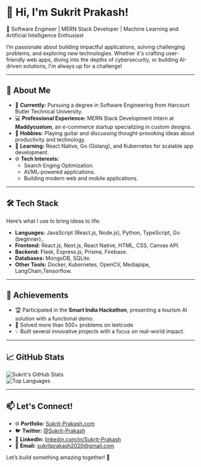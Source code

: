 # 👋 Hi, I'm Sukrit Prakash!   

🌟  Software Engineer | MERN Stack Developer | Machine Learning and Artificial Intelligence Enthusiast

I’m passionate about building impactful applications, solving challenging problems, and exploring new technologies. Whether it's crafting user-friendly web apps, diving into the depths of cybersecurity, or building AI-driven solutions, I'm always up for a challenge!

---

## 🚀 About Me  

- 🔭 **Currently:** Pursuing a degree in Software Engineering from Harcourt Butler Technical University.  
- 💻 **Professional Experience:** MERN Stack Development Intern at **Maddycustom**, an e-commerce startup specializing in custom designs.  
- 🎸 **Hobbies:** Playing guitar and discussing thought-provoking ideas about productivity and technology.  
- 🌱 **Learning:** React Native, Go (Golang), and Kubernetes for scalable app development.  
- 🌐 **Tech Interests:**  
  - Search Enging Optimization.  
  - AI/ML-powered applications.  
  - Building modern web and mobile applications.  

---

## 🛠️ Tech Stack  

Here’s what I use to bring ideas to life:

- **Languages:** JavaScript (React.js, Node.js), Python, TypeScript, Go (beginner),.  
- **Frontend:** React.js, Next.js, React Native, HTML, CSS, Canvas API.  
- **Backend:** Flask, Express.js, Prisma, Firebase.  
- **Databases:** MongoDB, SQLite.  
- **Other Tools:** Docker, Kubernetes, OpenCV, Mediapipe, LangChain,Tensorflow.  

---

## 🌟 Achievements  

- 🏆 Participated in the **Smart India Hackathon**, presenting a tourism AI solution with a functional demo.  
- 📜 Solved more than 500+ problems on leetcode  
- 💡 Built several innovative projects with a focus on real-world impact.  

---

## 📈 GitHub Stats  

![Sukrit's GitHub Stats](https://github-readme-stats.vercel.app/api?username=Sukrit-Prakash&show_icons=true&theme=radical)  
![Top Languages](https://github-readme-stats.vercel.app/api/top-langs/?username=Sukrit-Prakash&layout=compact&theme=radical)  

---

## 📫 Let's Connect!  

- 🌐 **Portfolio:** [Sukrit-Prakash.com]([https://your-portfolio-link.com](https://portfolio-r4al.vercel.app/))  
- 🐦 **Twitter:** [@Sukrit-Prakash]([https://twitter.com/yourusername](https://x.com/SukritPrakash_x))  
- 💼 **LinkedIn:** [linkedin.com/in/Sukrit-Prakash]([https://linkedin.com/in/yourusername](https://www.linkedin.com/in/sukrit-prakash-singh-9a501b273/))  
- 📧 **Email:** sukritprakash2020@gmail.com  

Let’s build something amazing together! 🚀  

